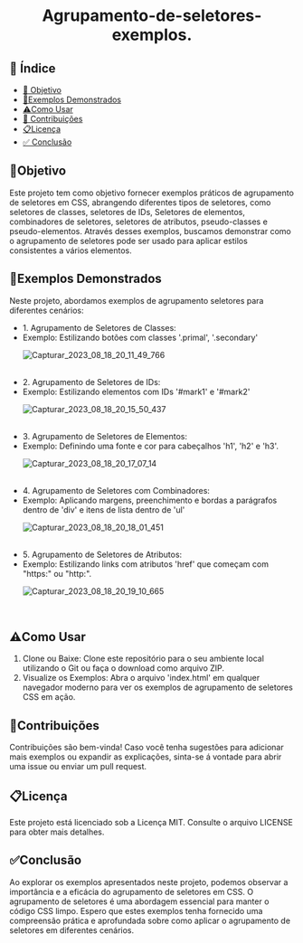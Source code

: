 <h1 align="center"> Agrupamento-de-seletores-exemplos. </h1>

## 🔗 Índice
* [🎯 Objetivo](#-objetivo)
* [📝Exemplos Demonstrados](#-Exemplos-Demonstrados)
* [⚠️Como Usar](#-Como-Usar)
* [📍 Contribuições](#-Contribuições)
* [📋Licença](#-Licença)
* [✅ Conclusão](#-conclusão)



## 🎯Objetivo
Este projeto tem como objetivo fornecer exemplos práticos de agrupamento de seletores em CSS, abrangendo diferentes tipos de seletores, como seletores de classes, seletores de IDs, Seletores de elementos, combinadores de seletores, seletores de atributos, pseudo-classes e pseudo-elementos. Através desses exemplos, buscamos demonstrar como o agrupamento de seletores pode ser usado para aplicar estilos consistentes a vários elementos.




## 📝Exemplos Demonstrados
Neste projeto, abordamos exemplos de agrupamento seletores para diferentes cenários:
<ul>
  <li>1. Agrupamento de Seletores de Classes:</li>
  <li>Exemplo: Estilizando botões com classes '.primal', '.secondary'</li>
  
![Capturar_2023_08_18_20_11_49_766](https://github.com/andersoncode55/Agrupamento-de-seletores-exemplos./assets/61977421/2e1f70cf-5312-4d47-8552-a6279311236c)


  <br>
  <li>2. Agrupamento de Seletores de IDs:</li>
  <li>Exemplo: Estilizando elementos com IDs '#mark1' e '#mark2'</li>
  
![Capturar_2023_08_18_20_15_50_437](https://github.com/andersoncode55/Agrupamento-de-seletores-exemplos./assets/61977421/b469c974-e849-4e12-a57b-2b2d253d98f5)





  
  <br>
  <li>3. Agrupamento de Seletores de Elementos:</li>
  <li>Exemplo: Definindo uma fonte e cor para cabeçalhos 'h1', 'h2' e 'h3'.</li>
  
![Capturar_2023_08_18_20_17_07_14](https://github.com/andersoncode55/Agrupamento-de-seletores-exemplos./assets/61977421/ea6ef789-37c1-4d71-9335-8b2ef0b2149c)


  
  <br>
  <li>4. Agrupamento de Seletores com Combinadores:</li>
  <li>Exemplo: Aplicando margens, preenchimento e bordas a parágrafos dentro de 'div' e itens de lista dentro de 'ul'</li>

![Capturar_2023_08_18_20_18_01_451](https://github.com/andersoncode55/Agrupamento-de-seletores-exemplos./assets/61977421/e006102e-38f6-48b3-9357-958b39d8c20e)




  
  <br>
  <li>5. Agrupamento de Seletores de Atributos:</li>
  <li>Exemplo: Estilizando links com atributos 'href' que começam com "https:" ou "http:".</li>

  
![Capturar_2023_08_18_20_19_10_665](https://github.com/andersoncode55/Agrupamento-de-seletores-exemplos./assets/61977421/edf0efb7-d23d-4664-88b2-88105b146660)




  
  <br>
 
</ul>




## ⚠️Como Usar
<ol>
  <li>Clone ou Baixe: Clone este repositório para o seu ambiente local utilizando o Git ou faça o download como arquivo ZIP.</li>
  <li>Visualize os Exemplos: Abra o arquivo 'index.html' em qualquer navegador moderno para ver os exemplos de agrupamento de seletores CSS em ação.</li>
</ol>



## 📍Contribuições
Contribuições são bem-vinda! Caso você tenha sugestões para adicionar mais exemplos ou expandir as explicações, sinta-se á vontade para abrir uma issue ou enviar um pull request.



## 📋Licença
Este projeto está licenciado sob a Licença MIT. Consulte o arquivo LICENSE para obter mais detalhes.


## ✅Conclusão
Ao explorar os exemplos apresentados neste projeto, podemos observar a importância e a eficácia do agrupamento de seletores em CSS. O agrupamento de seletores é uma abordagem essencial para manter o código CSS limpo. Espero que estes exemplos tenha fornecido uma compreensão prática e aprofundada sobre como aplicar o agrupamento de seletores em diferentes cenários.
